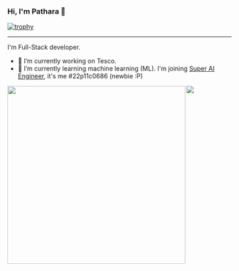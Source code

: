 ### Hi, I'm Pathara 👋

[![trophy](https://github-profile-trophy.vercel.app/?username=patharanordev&margin-w=5)](https://github.com/patharanordev)

---

I'm Full-Stack developer.

- 🔭 I’m currently working on Tesco.
- 🌱 I’m currently learning machine learning (ML). I'm joining [Super AI Engineer](https://superai.aiat.or.th/), it's me #22p11c0686 (newbie :P)

<div>
  <img width=400 align="left" src="https://github-readme-stats.vercel.app/api?username=patharanordev&count_private=true&include_all_commits=true" />
  <img src="https://github-readme-stats.vercel.app/api/top-langs/?username=patharanordev&layout=compact&hide=Jupyter%20Notebook" />
</div>


<!--
**patharanordev/patharanordev** is a ✨ _special_ ✨ repository because its `README.md` (this file) appears on your GitHub profile.

Here are some ideas to get you started:

- 🔭 I’m currently working on ...
- 🌱 I’m currently learning ...
- 👯 I’m looking to collaborate on ...
- 🤔 I’m looking for help with ...
- 💬 Ask me about ...
- 📫 How to reach me: ...
- 😄 Pronouns: ...
- ⚡ Fun fact: ...
-->
